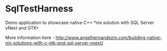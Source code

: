 # SqlTestHarness
Demo application to showcase native C++ *nix solution with SQL Server vNext and GTK+

More information here - http://www.angelhernandezm.com/building-native-nix-solutions-with-c-gtk-and-sql-server-vnext/
